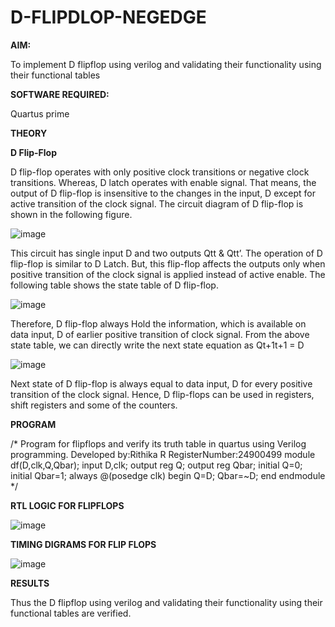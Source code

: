 # D-FLIPDLOP-NEGEDGE

**AIM:**

To implement  D flipflop using verilog and validating their functionality using their functional tables

**SOFTWARE REQUIRED:**

Quartus prime

**THEORY**

**D Flip-Flop**

D flip-flop operates with only positive clock transitions or negative clock transitions. Whereas, D latch operates with enable signal. That means, the output of D flip-flop is insensitive to the changes in the input, D except for active transition of the clock signal. The circuit diagram of D flip-flop is shown in the following figure.

![image](https://github.com/naavaneetha/D-FLIPDLOP-NEGEDGE/assets/154305477/48c81fe8-bc3f-40e7-95e2-519fc155ad51)

This circuit has single input D and two outputs Qtt & Qtt’. The operation of D flip-flop is similar to D Latch. But, this flip-flop affects the outputs only when positive transition of the clock signal is applied instead of active enable. The following table shows the state table of D flip-flop.

![image](https://github.com/naavaneetha/D-FLIPDLOP-NEGEDGE/assets/154305477/e5f3fda7-68ec-4a3a-a0a4-cf6f9cc4ab55)

Therefore, D flip-flop always Hold the information, which is available on data input, D of earlier positive transition of clock signal. From the above state table, we can directly write the next state equation as Qt+1t+1 = D

![image](https://github.com/naavaneetha/D-FLIPDLOP-NEGEDGE/assets/154305477/8592c0d8-2917-4142-91b9-d6c30dd891d2)

Next state of D flip-flop is always equal to data input, D for every positive transition of the clock signal. Hence, D flip-flops can be used in registers, shift registers and some of the counters.


**PROGRAM**

/* Program for flipflops and verify its truth table in quartus using Verilog programming. Developed by:Rithika R RegisterNumber:24900499
module df(D,clk,Q,Qbar); input D,clk; output reg Q; output reg Qbar; initial Q=0; initial Qbar=1; always @(posedge clk) begin Q=D; Qbar=~D; end endmodule 
*/

**RTL LOGIC FOR FLIPFLOPS**

![image](https://github.com/user-attachments/assets/2f7a08f9-a59b-485e-b35c-1dd231b41218)



**TIMING DIGRAMS FOR FLIP FLOPS**

![image](https://github.com/user-attachments/assets/f6fcc050-a535-43de-a4a1-9182b2c46aae)



**RESULTS**

Thus the D flipflop using verilog and validating their functionality using their functional tables are verified.
